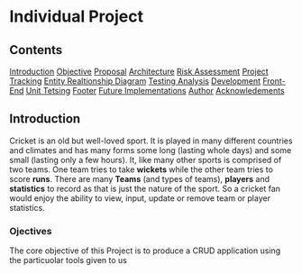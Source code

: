 # Individual Project 


## Contents
[Introduction](#Introduction)
[Objective](#Objective)
[Proposal](#Proposal)
[Architecture](#Architecture)
[Risk Assessment](#Risk-Assessment)
[Project Tracking](#Project-Tracking)
[Entity Realtionship Diagram](#Entity-Realtionship-Diagram)
[Testing Analysis](#Testing-Analysis)
[Development](#Development)
[Front-End](#Front-End)
[Unit Tetsing](#Unit-Tetsing)
[Footer](#Footer)
[Future Implementations](#Future-Implementations)
[Author](#Author)
[Acknowledements](#Acknowledgements)


## Introduction

Cricket is an old but well-loved sport. It is played in many different countries and climates and has many forms some long (lasting whole days) and some small (lasting  only a few hours). It, like many other sports is comprised of two teams. One team tries to take **wickets** while the other team tries to score **runs**. 
There are many **Teams** (and types of teams), **players** and **statistics** to record as that is just the nature of the sport. So a cricket fan would enjoy the ability to view, input, update or remove team or player statistics. 


### Ojectives

The core objective of this Project is to produce a CRUD application using the particuolar tools given to us 


